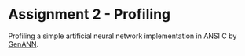# Assignment 2 - Profiling

Profiling a simple artificial neural network implementation in ANSI C by [GenANN](https://github.com/codeplea/genann).